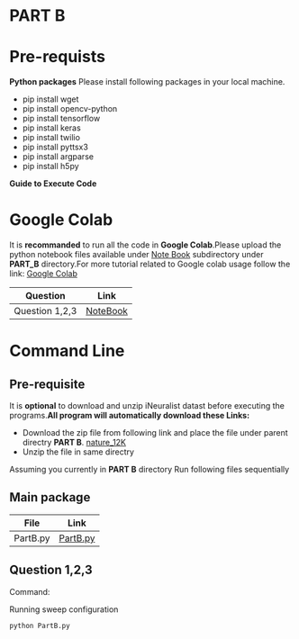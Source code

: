 # PART B
# Pre-requists 

**Python packages**	
Please install following packages in your local machine.
- pip install wget
- pip install opencv-python
- pip install tensorflow
- pip install keras
- pip install twilio
- pip install  pyttsx3
- pip install  argparse
- pip install h5py



**Guide to Execute Code**
# 
# Google Colab

 It is **recommanded** to run all the code in **Google Colab**.Please upload the python notebook files available under [Note Book](https://github.com/kankancs21m026/cs6910_assignment2/tree/main/PART%20A/NoteBooks) subdirectory under **PART_B** directory.For more tutorial related to Google colab usage follow the link: [Google Colab](https://colab.research.google.com/)

 | Question  | Link  |
| --- | ----------- | 
|Question 1,2,3| [NoteBook](https://github.com/kankancs21m026/cs6910_assignment2/tree/main/PART%20B/NoteBooks)|

# Command Line

## Pre-requisite
It is **optional** to download and unzip iNeuralist datast before executing the programs.**All program will automatically download these Links:**
- Download the zip file from following link and place the file under parent directry  **PART B**.
[nature_12K](https://storage.googleapis.com/wandb_datasets/nature_12K.zip)
- Unzip the file in same directry


Assuming you currently in **PART B** directory
Run following files sequentially

## Main package



 | File  | Link  |
| --- | ----------- | 
|PartB.py  | [PartB.py](https://github.com/kankancs21m026/cs6910_assignment2/blob/main/PART%20B/PartB.py)|

##  Question 1,2,3
Command:

Running sweep configuration
```
python PartB.py
```
